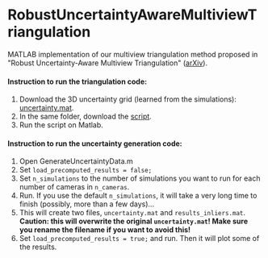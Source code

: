 # RobustUncertaintyAwareMultiviewTriangulation
MATLAB implementation of our multiview triangulation method proposed in "Robust Uncertainty-Aware Multiview Triangulation" ([arXiv](https://arxiv.org/abs/2008.01258)).

#### Instruction to run the triangulation code: 

1. Download the 3D uncertainty grid (learned from the simulations): [uncertainty.mat](https://github.com/sunghoon031/RobustUncertaintyAwareMultiviewTriangulation/blob/master/uncertainty.mat).
2. In the same folder, download the [script](https://github.com/sunghoon031/RobustUncertaintyAwareMultiviewTriangulation/blob/master/RobustUncertaintyAwareMultiviewTriangulation_ReleaseCode.m).
3. Run the script on Matlab.

#### Instruction to run the uncertainty generation code:

1. Open GenerateUncertaintyData.m
2. Set `load_precomputed_results = false;`
3. Set `n_simulations` to the number of simulations you want to run for each number of cameras in `n_cameras`.
4. Run. If you use the default `n_simulations`, it will take a very long time to finish (possibly, more than a few days)...
5. This will create two files, `uncertainty.mat` and `results_inliers.mat`. **Caution: this will overwrite the original `uncertainty.mat`! Make sure you rename the filename if you want to avoid this!**
6. Set `load_precomputed_results = true;` and run. Then it will plot some of the results.
